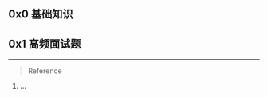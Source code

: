 

## 0x0 基础知识













## 0x1 高频面试题













---

> Reference

1. ...

























